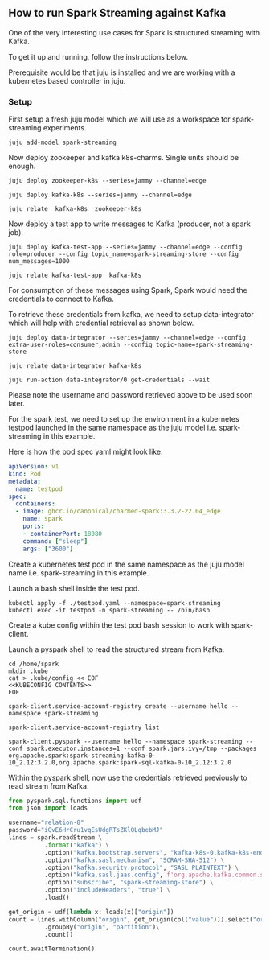 ## How to run Spark Streaming against Kafka

One of the very interesting use cases for Spark is structured streaming with Kafka. 

To get it up and running, follow the instructions below. 

Prerequisite would be that juju is installed and we are working with a kubernetes based controller in juju.

### Setup

First setup a fresh juju model which we will use as a workspace for spark-streaming experiments.

```shell
juju add-model spark-streaming
```

Now deploy zookeeper and kafka k8s-charms. Single units should be enough. 

```shell
juju deploy zookeeper-k8s --series=jammy --channel=edge

juju deploy kafka-k8s --series=jammy --channel=edge

juju relate  kafka-k8s  zookeeper-k8s
```

Now deploy a test app to write messages to Kafka (producer, not a spark job).

```shell
juju deploy kafka-test-app --series=jammy --channel=edge --config role=producer --config topic_name=spark-streaming-store --config num_messages=1000

juju relate kafka-test-app  kafka-k8s
```

For consumption of these messages using Spark, Spark would need the credentials to connect to Kafka.

To retrieve these credentials from kafka, we need to setup data-integrator which will help with credential retrieval as shown below.

```shell
juju deploy data-integrator --series=jammy --channel=edge --config extra-user-roles=consumer,admin --config topic-name=spark-streaming-store

juju relate data-integrator kafka-k8s 

juju run-action data-integrator/0 get-credentials --wait 
```

Please note the username and password retrieved above to be used soon later.

For the spark test, we need to set up the environment in a kubernetes testpod launched in the same namespace as the juju model i.e. spark-streaming in this example.

Here is how the pod spec yaml might look like.

```yaml
apiVersion: v1
kind: Pod
metadata:
  name: testpod
spec:
  containers:
  - image: ghcr.io/canonical/charmed-spark:3.3.2-22.04_edge
    name: spark
    ports:
    - containerPort: 18080
    command: ["sleep"]
    args: ["3600"]
```

Create a kubernetes test pod in the same namespace as the juju model name i.e. spark-streaming in this example. 

Launch a bash shell inside the test pod. 

```shell
kubectl apply -f ./testpod.yaml --namespace=spark-streaming
kubectl exec -it testpod -n spark-streaming -- /bin/bash
```

Create a kube config within the test pod bash session to work with spark-client.

Launch a pyspark shell to read the structured stream from Kafka.

```shell
cd /home/spark
mkdir .kube
cat > .kube/config << EOF
<<KUBECONFIG CONTENTS>>
EOF

spark-client.service-account-registry create --username hello --namespace spark-streaming

spark-client.service-account-registry list

spark-client.pyspark --username hello --namespace spark-streaming --conf spark.executor.instances=1 --conf spark.jars.ivy=/tmp --packages org.apache.spark:spark-streaming-kafka-0-10_2.12:3.2.0,org.apache.spark:spark-sql-kafka-0-10_2.12:3.2.0
```

Within the pyspark shell, now use the credentials retrieved previously to read stream from Kafka.

```python
from pyspark.sql.functions import udf
from json import loads

username="relation-8"
password="iGvE6HrCru1vqEsUdgRTsZKlOLqbebMJ"
lines = spark.readStream \
          .format("kafka") \
          .option("kafka.bootstrap.servers", "kafka-k8s-0.kafka-k8s-endpoints:9092") \
          .option("kafka.sasl.mechanism", "SCRAM-SHA-512") \
          .option("kafka.security.protocol", "SASL_PLAINTEXT") \
          .option("kafka.sasl.jaas.config", f'org.apache.kafka.common.security.scram.ScramLoginModule required username={username} password={password};') \
          .option("subscribe", "spark-streaming-store") \
          .option("includeHeaders", "true") \
          .load()

get_origin = udf(lambda x: loads(x)["origin"])
count = lines.withColumn("origin", get_origin(col("value"))).select("origin")\
          .groupBy("origin", "partition")\
          .count()

count.awaitTermination()
```